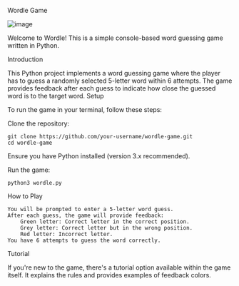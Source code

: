 Wordle Game

![image](https://github.com/user-attachments/assets/4fb7ee26-7f28-4fe4-9e4a-dd1b94d8c2d0)


Welcome to Wordle! This is a simple console-based word guessing game written in Python.

Introduction

This Python project implements a word guessing game where the player has to guess a randomly selected 5-letter word within 6 attempts. The game provides feedback after each guess to indicate how close the guessed word is to the target word.
Setup

To run the game in your terminal, follow these steps:

Clone the repository:

	git clone https://github.com/your-username/wordle-game.git
	cd wordle-game

Ensure you have Python installed (version 3.x recommended).

Run the game:

    python3 wordle.py

How to Play

    You will be prompted to enter a 5-letter word guess.
    After each guess, the game will provide feedback:
        Green letter: Correct letter in the correct position.
        Grey letter: Correct letter but in the wrong position.
        Red letter: Incorrect letter.
    You have 6 attempts to guess the word correctly.

Tutorial

If you're new to the game, there's a tutorial option available within the game itself. It explains the rules and provides examples of feedback colors.

